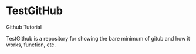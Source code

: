 # TestGitHub
Github Tutorial

TestGithub is a repository for showing the bare minimum of gitub and how it works, function, etc.

